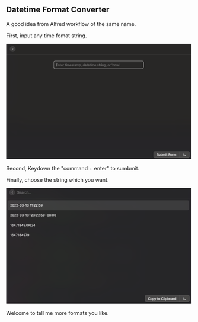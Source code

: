 ## Datetime Format Converter

A good idea from Alfred workflow of the same name.

First, input any time fomat string.

<img src="./media/form.png" alt="input Enter timestamp, datetime string, or 'now'." width="500">

Second, Keydown the "command + enter" to sumbmit.

Finally, choose the string which you want.

<img src="./media/result.png" alt="result.png" width="500">

Welcome to tell me more formats you like.
